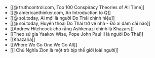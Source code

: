 - [[@ truthcontrol.com, Top 100 Conspiracy Theories of All Time]]
- [[@ americanthinker.com, An Introduction to Q]]
- [[@ soi.today, Ai mới là người Do Thái chính hiệu]]
- [[@ soi.today, Huyền thoại Do Thái trở về nhà - Đố ai dám cãi nào]]
- [[Andrew Hitchcock cho rằng Ashkenazi chính là Khazars]]
- [[Theo sử gia Yaakov Wise, Pope John Paul II là người Do Thái]]
- [[Khazaria]]
- [[Where We Go One We Go All]]
- [[❕ Chủ Nghĩa Zion là một trò bịp thế giới loài người]]
